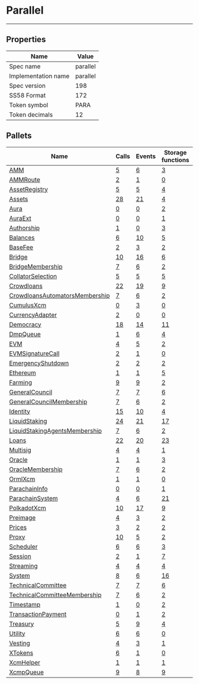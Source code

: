 # Parallel

---------

## Properties
| Name | Value |
| -------- | -------- |
| Spec name     | parallel     |
| Implementation name     | parallel     |
| Spec version     | 198     |
| SS58 Format     | 172     |
| Token symbol      | PARA     |
| Token decimals      | 12     |

## Pallets
| Name | Calls | Events | Storage functions | Constants | Errors |
| -------- | -------- | -------- | -------- | -------- | -------- |
| [AMM](amm.md) | [5](amm.md#calls) | [6](amm.md#events) | [3](amm.md#storage-functions) | [6](amm.md#constants) | [11](amm.md#errors) |
| [AMMRoute](ammroute.md) | [2](ammroute.md#calls) | [1](ammroute.md#events) | [0](ammroute.md#storage-functions) | [3](ammroute.md#constants) | [9](ammroute.md#errors) |
| [AssetRegistry](assetregistry.md) | [5](assetregistry.md#calls) | [5](assetregistry.md#events) | [4](assetregistry.md#storage-functions) | [0](assetregistry.md#constants) | [2](assetregistry.md#errors) |
| [Assets](assets.md) | [28](assets.md#calls) | [21](assets.md#events) | [4](assets.md#storage-functions) | [7](assets.md#constants) | [19](assets.md#errors) |
| [Aura](aura.md) | [0](aura.md#calls) | [0](aura.md#events) | [2](aura.md#storage-functions) | [0](aura.md#constants) | [0](aura.md#errors) |
| [AuraExt](auraext.md) | [0](auraext.md#calls) | [0](auraext.md#events) | [1](auraext.md#storage-functions) | [0](auraext.md#constants) | [0](auraext.md#errors) |
| [Authorship](authorship.md) | [1](authorship.md#calls) | [0](authorship.md#events) | [3](authorship.md#storage-functions) | [1](authorship.md#constants) | [7](authorship.md#errors) |
| [Balances](balances.md) | [6](balances.md#calls) | [10](balances.md#events) | [5](balances.md#storage-functions) | [3](balances.md#constants) | [8](balances.md#errors) |
| [BaseFee](basefee.md) | [2](basefee.md#calls) | [3](basefee.md#events) | [2](basefee.md#storage-functions) | [0](basefee.md#constants) | [0](basefee.md#errors) |
| [Bridge](bridge.md) | [10](bridge.md#calls) | [16](bridge.md#events) | [6](bridge.md#storage-functions) | [8](bridge.md#constants) | [14](bridge.md#errors) |
| [BridgeMembership](bridgemembership.md) | [7](bridgemembership.md#calls) | [6](bridgemembership.md#events) | [2](bridgemembership.md#storage-functions) | [0](bridgemembership.md#constants) | [3](bridgemembership.md#errors) |
| [CollatorSelection](collatorselection.md) | [5](collatorselection.md#calls) | [5](collatorselection.md#events) | [5](collatorselection.md#storage-functions) | [0](collatorselection.md#constants) | [10](collatorselection.md#errors) |
| [Crowdloans](crowdloans.md) | [22](crowdloans.md#calls) | [19](crowdloans.md#events) | [9](crowdloans.md#storage-functions) | [10](crowdloans.md#constants) | [19](crowdloans.md#errors) |
| [CrowdloansAutomatorsMembership](crowdloansautomatorsmembership.md) | [7](crowdloansautomatorsmembership.md#calls) | [6](crowdloansautomatorsmembership.md#events) | [2](crowdloansautomatorsmembership.md#storage-functions) | [0](crowdloansautomatorsmembership.md#constants) | [3](crowdloansautomatorsmembership.md#errors) |
| [CumulusXcm](cumulusxcm.md) | [0](cumulusxcm.md#calls) | [3](cumulusxcm.md#events) | [0](cumulusxcm.md#storage-functions) | [0](cumulusxcm.md#constants) | [0](cumulusxcm.md#errors) |
| [CurrencyAdapter](currencyadapter.md) | [2](currencyadapter.md#calls) | [0](currencyadapter.md#events) | [0](currencyadapter.md#storage-functions) | [1](currencyadapter.md#constants) | [1](currencyadapter.md#errors) |
| [Democracy](democracy.md) | [18](democracy.md#calls) | [14](democracy.md#events) | [11](democracy.md#storage-functions) | [12](democracy.md#constants) | [23](democracy.md#errors) |
| [DmpQueue](dmpqueue.md) | [1](dmpqueue.md#calls) | [6](dmpqueue.md#events) | [4](dmpqueue.md#storage-functions) | [0](dmpqueue.md#constants) | [2](dmpqueue.md#errors) |
| [EVM](evm.md) | [4](evm.md#calls) | [5](evm.md#events) | [2](evm.md#storage-functions) | [0](evm.md#constants) | [11](evm.md#errors) |
| [EVMSignatureCall](evmsignaturecall.md) | [2](evmsignaturecall.md#calls) | [1](evmsignaturecall.md#events) | [0](evmsignaturecall.md#storage-functions) | [4](evmsignaturecall.md#constants) | [3](evmsignaturecall.md#errors) |
| [EmergencyShutdown](emergencyshutdown.md) | [2](emergencyshutdown.md#calls) | [2](emergencyshutdown.md#events) | [2](emergencyshutdown.md#storage-functions) | [0](emergencyshutdown.md#constants) | [0](emergencyshutdown.md#errors) |
| [Ethereum](ethereum.md) | [1](ethereum.md#calls) | [1](ethereum.md#events) | [5](ethereum.md#storage-functions) | [0](ethereum.md#constants) | [2](ethereum.md#errors) |
| [Farming](farming.md) | [9](farming.md#calls) | [9](farming.md#events) | [2](farming.md#storage-functions) | [4](farming.md#constants) | [14](farming.md#errors) |
| [GeneralCouncil](generalcouncil.md) | [7](generalcouncil.md#calls) | [7](generalcouncil.md#events) | [6](generalcouncil.md#storage-functions) | [0](generalcouncil.md#constants) | [10](generalcouncil.md#errors) |
| [GeneralCouncilMembership](generalcouncilmembership.md) | [7](generalcouncilmembership.md#calls) | [6](generalcouncilmembership.md#events) | [2](generalcouncilmembership.md#storage-functions) | [0](generalcouncilmembership.md#constants) | [3](generalcouncilmembership.md#errors) |
| [Identity](identity.md) | [15](identity.md#calls) | [10](identity.md#events) | [4](identity.md#storage-functions) | [6](identity.md#constants) | [18](identity.md#errors) |
| [LiquidStaking](liquidstaking.md) | [24](liquidstaking.md#calls) | [21](liquidstaking.md#events) | [17](liquidstaking.md#storage-functions) | [19](liquidstaking.md#constants) | [20](liquidstaking.md#errors) |
| [LiquidStakingAgentsMembership](liquidstakingagentsmembership.md) | [7](liquidstakingagentsmembership.md#calls) | [6](liquidstakingagentsmembership.md#events) | [2](liquidstakingagentsmembership.md#storage-functions) | [0](liquidstakingagentsmembership.md#constants) | [3](liquidstakingagentsmembership.md#errors) |
| [Loans](loans.md) | [22](loans.md#calls) | [20](loans.md#events) | [23](loans.md#storage-functions) | [3](loans.md#constants) | [29](loans.md#errors) |
| [Multisig](multisig.md) | [4](multisig.md#calls) | [4](multisig.md#events) | [1](multisig.md#storage-functions) | [3](multisig.md#constants) | [14](multisig.md#errors) |
| [Oracle](oracle.md) | [1](oracle.md#calls) | [1](oracle.md#events) | [3](oracle.md#storage-functions) | [2](oracle.md#constants) | [2](oracle.md#errors) |
| [OracleMembership](oraclemembership.md) | [7](oraclemembership.md#calls) | [6](oraclemembership.md#events) | [2](oraclemembership.md#storage-functions) | [0](oraclemembership.md#constants) | [3](oraclemembership.md#errors) |
| [OrmlXcm](ormlxcm.md) | [1](ormlxcm.md#calls) | [1](ormlxcm.md#events) | [0](ormlxcm.md#storage-functions) | [0](ormlxcm.md#constants) | [3](ormlxcm.md#errors) |
| [ParachainInfo](parachaininfo.md) | [0](parachaininfo.md#calls) | [0](parachaininfo.md#events) | [1](parachaininfo.md#storage-functions) | [0](parachaininfo.md#constants) | [0](parachaininfo.md#errors) |
| [ParachainSystem](parachainsystem.md) | [4](parachainsystem.md#calls) | [6](parachainsystem.md#events) | [21](parachainsystem.md#storage-functions) | [0](parachainsystem.md#constants) | [8](parachainsystem.md#errors) |
| [PolkadotXcm](polkadotxcm.md) | [10](polkadotxcm.md#calls) | [17](polkadotxcm.md#events) | [9](polkadotxcm.md#storage-functions) | [0](polkadotxcm.md#constants) | [13](polkadotxcm.md#errors) |
| [Preimage](preimage.md) | [4](preimage.md#calls) | [3](preimage.md#events) | [2](preimage.md#storage-functions) | [0](preimage.md#constants) | [6](preimage.md#errors) |
| [Prices](prices.md) | [3](prices.md#calls) | [2](prices.md#events) | [2](prices.md#storage-functions) | [1](prices.md#constants) | [0](prices.md#errors) |
| [Proxy](proxy.md) | [10](proxy.md#calls) | [5](proxy.md#events) | [2](proxy.md#storage-functions) | [6](proxy.md#constants) | [8](proxy.md#errors) |
| [Scheduler](scheduler.md) | [6](scheduler.md#calls) | [6](scheduler.md#events) | [3](scheduler.md#storage-functions) | [2](scheduler.md#constants) | [5](scheduler.md#errors) |
| [Session](session.md) | [2](session.md#calls) | [1](session.md#events) | [7](session.md#storage-functions) | [0](session.md#constants) | [5](session.md#errors) |
| [Streaming](streaming.md) | [4](streaming.md#calls) | [4](streaming.md#events) | [4](streaming.md#storage-functions) | [5](streaming.md#constants) | [15](streaming.md#errors) |
| [System](system.md) | [8](system.md#calls) | [6](system.md#events) | [16](system.md#storage-functions) | [6](system.md#constants) | [6](system.md#errors) |
| [TechnicalCommittee](technicalcommittee.md) | [7](technicalcommittee.md#calls) | [7](technicalcommittee.md#events) | [6](technicalcommittee.md#storage-functions) | [0](technicalcommittee.md#constants) | [10](technicalcommittee.md#errors) |
| [TechnicalCommitteeMembership](technicalcommitteemembership.md) | [7](technicalcommitteemembership.md#calls) | [6](technicalcommitteemembership.md#events) | [2](technicalcommitteemembership.md#storage-functions) | [0](technicalcommitteemembership.md#constants) | [3](technicalcommitteemembership.md#errors) |
| [Timestamp](timestamp.md) | [1](timestamp.md#calls) | [0](timestamp.md#events) | [2](timestamp.md#storage-functions) | [1](timestamp.md#constants) | [0](timestamp.md#errors) |
| [TransactionPayment](transactionpayment.md) | [0](transactionpayment.md#calls) | [1](transactionpayment.md#events) | [2](transactionpayment.md#storage-functions) | [1](transactionpayment.md#constants) | [0](transactionpayment.md#errors) |
| [Treasury](treasury.md) | [5](treasury.md#calls) | [9](treasury.md#events) | [4](treasury.md#storage-functions) | [7](treasury.md#constants) | [5](treasury.md#errors) |
| [Utility](utility.md) | [6](utility.md#calls) | [6](utility.md#events) | [0](utility.md#storage-functions) | [1](utility.md#constants) | [1](utility.md#errors) |
| [Vesting](vesting.md) | [4](vesting.md#calls) | [3](vesting.md#events) | [1](vesting.md#storage-functions) | [1](vesting.md#constants) | [6](vesting.md#errors) |
| [XTokens](xtokens.md) | [6](xtokens.md#calls) | [1](xtokens.md#events) | [0](xtokens.md#storage-functions) | [2](xtokens.md#constants) | [19](xtokens.md#errors) |
| [XcmHelper](xcmhelper.md) | [1](xcmhelper.md#calls) | [1](xcmhelper.md#events) | [1](xcmhelper.md#storage-functions) | [5](xcmhelper.md#constants) | [6](xcmhelper.md#errors) |
| [XcmpQueue](xcmpqueue.md) | [9](xcmpqueue.md#calls) | [8](xcmpqueue.md#events) | [9](xcmpqueue.md#storage-functions) | [0](xcmpqueue.md#constants) | [5](xcmpqueue.md#errors) |